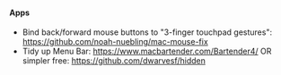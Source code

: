 
#### Apps

- Bind back/forward mouse buttons to "3-finger touchpad gestures": https://github.com/noah-nuebling/mac-mouse-fix
- Tidy up Menu Bar: https://www.macbartender.com/Bartender4/ OR simpler free: https://github.com/dwarvesf/hidden
